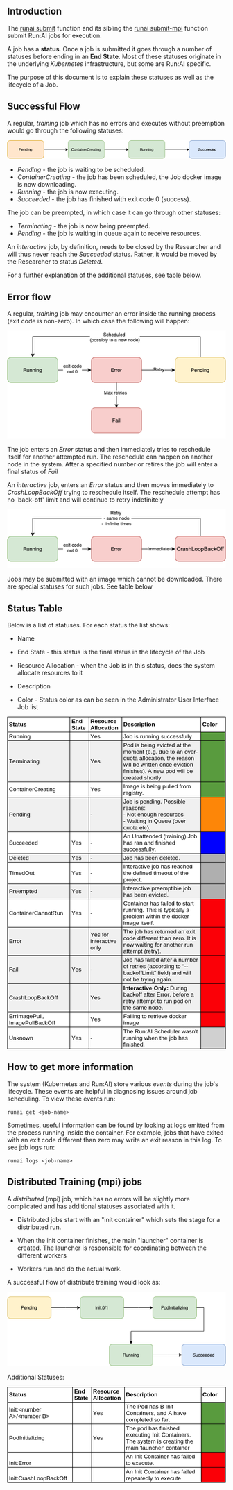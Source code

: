 ## Introduction

The [runai submit](../cli-reference/runai-submit.md) function and its sibling the [runai submit-mpi](../cli-reference/runai-submit-mpi.md) function submit Run:AI jobs for execution. 

A job has a __status__. Once a job is submitted it goes through a number of statuses before ending in an __End State__. Most of these statuses originate in the underlying _Kubernetes_ infrastructure, but some are Run:AI specific. 

The purpose of this document is to explain these statuses as well as the lifecycle of a Job. 

## Successful Flow

A regular, _training_ job which has no errors and executes without preemption would go through the following statuses:

![Job-Statuses-Success](img/Job-Statuses-Success.png)

* _Pending_ - the job is waiting to be scheduled.
* _ContainerCreating_ - the job has been scheduled, the Job docker image is now downloading.
* _Running_ - the job is now executing.
* _Succeeded_ - the job has finished with exit code 0 (success).

The job can be preempted, in which case it can go through other statuses:

* _Terminating_ - the job is now being preempted.
* _Pending_ - the job is waiting in queue again to receive resources.

An _interactive_ job, by definition, needs to be closed by the Researcher and will thus never reach the _Succeeded_ status. Rather, it would be moved by the Researcher to status _Deleted_.


For a further explanation of the additional statuses, see table below.

## Error flow

A regular, _training_ job may encounter an error inside the running process (exit code is non-zero). In which case the following will happen:

![Job-Statuses Training Error](img/Job-Statuses-Training-Error.png)

The job enters an _Error_ status and then immediately tries to reschedule itself for another attempted run. The reschedule can happen on another node in the system. After a specified number or retires the job will enter a final status of _Fail_

An _interactive_ job, enters an _Error_ status and then moves  immediately to _CrashLoopBackOff_ trying to reschedule itself. The reschedule attempt has no 'back-off' limit and will continue to retry indefinitely 

![Job-Statuses Interactive Error](img/Job-Statuses-Interactive-Error.png)

Jobs may be submitted with an image which cannot be downloaded. There are special statuses for such jobs. See table below 


## Status Table

Below is a list of statuses. For each status the list shows:

* Name

* End State - this status is the final status in the lifecycle of the Job

* Resource Allocation - when the Job is in this status, does the system allocate resources to it

* Description

* Color - Status color as can be seen in the Administrator User Interface Job list

<style type="text/css">
    p.p1 {margin: 0.0px 0.0px 0.0px 0.0px; font: 13.3px Arial; color: #000000; -webkit-text-stroke: #000000}
    p.p2 {margin: 0.0px 0.0px 0.0px 0.0px; font: 13.3px Arial; color: #000000; -webkit-text-stroke: #000000; min-height: 15.0px}
    span.s1 {font-kerning: none}
    table.t1 {border-collapse: collapse; table-layout: fixed}
    td.td1 {width: 172.0px; background-color: #ffffff; border-style: solid; border-width: 1.0px 1.0px 1.0px 1.0px; border-color: #000000 #000000 #000000 #000000; padding: 2.0px 3.0px 2.0px 3.0px}
    td.td2 {width: 48.0px; background-color: #ffffff; border-style: solid; border-width: 1.0px 1.0px 1.0px 1.0px; border-color: #000000 #000000 #000000 #c1c1c1; padding: 2.0px 3.0px 2.0px 3.0px}
    td.td3 {width: 82.0px; background-color: #ffffff; border-style: solid; border-width: 1.0px 1.0px 1.0px 1.0px; border-color: #000000 #000000 #000000 #c1c1c1; padding: 2.0px 3.0px 2.0px 3.0px}
    td.td4 {width: 456.0px; background-color: #ffffff; border-style: solid; border-width: 1.0px 1.0px 1.0px 1.0px; border-color: #000000 #000000 #000000 #c1c1c1; padding: 2.0px 3.0px 2.0px 3.0px}
    td.td5 {width: 93.0px; background-color: #ffffff; border-style: solid; border-width: 1.0px 1.0px 1.0px 1.0px; border-color: #000000 #000000 #000000 #c1c1c1; padding: 2.0px 3.0px 2.0px 3.0px}
    td.td6 {width: 172.0px; background-color: #ffffff; border-style: solid; border-width: 1.0px 1.0px 1.0px 1.0px; border-color: #c1c1c1 #000000 #000000 #000000; padding: 2.0px 3.0px 2.0px 3.0px}
    td.td7 {width: 48.0px; background-color: #ffffff; border-style: solid; border-width: 1.0px 1.0px 1.0px 1.0px; border-color: #c1c1c1 #000000 #000000 #c1c1c1; padding: 2.0px 3.0px 2.0px 3.0px}
    td.td8 {width: 82.0px; background-color: #ffffff; border-style: solid; border-width: 1.0px 1.0px 1.0px 1.0px; border-color: #c1c1c1 #000000 #000000 #c1c1c1; padding: 2.0px 3.0px 2.0px 3.0px}
    td.td9 {width: 456.0px; background-color: #ffffff; border-style: solid; border-width: 1.0px 1.0px 1.0px 1.0px; border-color: #c1c1c1 #000000 #000000 #c1c1c1; padding: 2.0px 3.0px 2.0px 3.0px}
    td.td10 {width: 93.0px; background-color: #599b3e; border-style: solid; border-width: 1.0px 1.0px 1.0px 1.0px; border-color: #c1c1c1 #000000 #000000 #c1c1c1; padding: 2.0px 3.0px 2.0px 3.0px}
    td.td11 {width: 172.0px; background-color: #f0f0f0; border-style: solid; border-width: 1.0px 1.0px 1.0px 1.0px; border-color: #c1c1c1 #000000 #000000 #000000; padding: 2.0px 3.0px 2.0px 3.0px}
    td.td12 {width: 48.0px; background-color: #f0f0f0; border-style: solid; border-width: 1.0px 1.0px 1.0px 1.0px; border-color: #c1c1c1 #000000 #000000 #c1c1c1; padding: 2.0px 3.0px 2.0px 3.0px}
    td.td13 {width: 82.0px; background-color: #f0f0f0; border-style: solid; border-width: 1.0px 1.0px 1.0px 1.0px; border-color: #c1c1c1 #000000 #000000 #c1c1c1; padding: 2.0px 3.0px 2.0px 3.0px}
    td.td14 {width: 456.0px; background-color: #f0f0f0; border-style: solid; border-width: 1.0px 1.0px 1.0px 1.0px; border-color: #c1c1c1 #000000 #000000 #c1c1c1; padding: 2.0px 3.0px 2.0px 3.0px}
    td.td15 {width: 93.0px; background-color: #fd8608; border-style: solid; border-width: 1.0px 1.0px 1.0px 1.0px; border-color: #c1c1c1 #000000 #000000 #c1c1c1; padding: 2.0px 3.0px 2.0px 3.0px}
    td.td16 {width: 93.0px; background-color: #0000ff; border-style: solid; border-width: 1.0px 1.0px 1.0px 1.0px; border-color: #c1c1c1 #000000 #000000 #c1c1c1; padding: 2.0px 3.0px 2.0px 3.0px}
    td.td17 {width: 93.0px; background-color: #afafaf; border-style: solid; border-width: 1.0px 1.0px 1.0px 1.0px; border-color: #c1c1c1 #000000 #000000 #c1c1c1; padding: 2.0px 3.0px 2.0px 3.0px}
    td.td18 {width: 93.0px; background-color: #fb0007; border-style: solid; border-width: 1.0px 1.0px 1.0px 1.0px; border-color: #c1c1c1 #000000 #000000 #c1c1c1; padding: 2.0px 3.0px 2.0px 3.0px}
    td.td19 {width: 172.0px; border-style: solid; border-width: 1.0px 1.0px 1.0px 1.0px; border-color: #c1c1c1 #000000 #000000 #000000; padding: 2.0px 3.0px 2.0px 3.0px}
    td.td20 {width: 48.0px; border-style: solid; border-width: 1.0px 1.0px 1.0px 1.0px; border-color: #c1c1c1 #000000 #000000 #c1c1c1; padding: 2.0px 3.0px 2.0px 3.0px}
    td.td21 {width: 82.0px; border-style: solid; border-width: 1.0px 1.0px 1.0px 1.0px; border-color: #c1c1c1 #000000 #000000 #c1c1c1; padding: 2.0px 3.0px 2.0px 3.0px}
    td.td22 {width: 456.0px; border-style: solid; border-width: 1.0px 1.0px 1.0px 1.0px; border-color: #c1c1c1 #000000 #000000 #c1c1c1; padding: 2.0px 3.0px 2.0px 3.0px}
    td.td23 {width: 93.0px; background-color: #d0d0d0; border-style: solid; border-width: 1.0px 1.0px 1.0px 1.0px; border-color: #c1c1c1 #000000 #000000 #c1c1c1; padding: 2.0px 3.0px 2.0px 3.0px}
  </style>
<table cellspacing="0" cellpadding="0" class="t1">
  <tbody>
    <tr>
      <td valign="middle" class="td1">
        <p class="p1"><span class="s1"><b>Status</b></span></p>
      </td>
      <td valign="middle" class="td2">
        <p class="p1"><span class="s1"><b>End State</b></span></p>
      </td>
      <td valign="middle" class="td3">
        <p class="p1"><span class="s1"><b>Resource Allocation</b></span></p>
      </td>
      <td valign="middle" class="td4">
        <p class="p1"><span class="s1"><b>Description</b></span></p>
      </td>
      <td valign="middle" class="td5">
        <p class="p1"><span class="s1"><b>Color</b></span></p>
      </td>
    </tr>
    <tr>
      <td valign="middle" class="td6">
        <p class="p1"><span class="s1">Running</span></p>
      </td>
      <td valign="middle" class="td7">
        <p class="p2"><span class="s1"></span><br></p>
      </td>
      <td valign="middle" class="td8">
        <p class="p1"><span class="s1">Yes</span></p>
      </td>
      <td valign="middle" class="td9">
        <p class="p1"><span class="s1">Job is running successfully</span></p>
      </td>
      <td valign="middle" class="td10">
        <p class="p2"><span class="s1"></span><br></p>
      </td>
    </tr>
    <tr>
      <td valign="middle" class="td11">
        <p class="p1"><span class="s1">Terminating</span></p>
      </td>
      <td valign="middle" class="td12">
        <p class="p2"><span class="s1"></span><br></p>
      </td>
      <td valign="middle" class="td13">
        <p class="p1"><span class="s1">Yes</span></p>
      </td>
      <td valign="middle" class="td14">
        <p class="p1"><span class="s1">Pod is being evicted at the moment (e.g. due to an over-quota allocation, the reason will be written once eviction finishes). A new pod will be created shortly</span></p>
      </td>
      <td valign="middle" class="td10">
        <p class="p2"><span class="s1"></span><br></p>
      </td>
    </tr>
    <tr>
      <td valign="middle" class="td6">
        <p class="p1"><span class="s1">ContainerCreating</span></p>
      </td>
      <td valign="middle" class="td7">
        <p class="p2"><span class="s1"></span><br></p>
      </td>
      <td valign="middle" class="td8">
        <p class="p1"><span class="s1">Yes</span></p>
      </td>
      <td valign="middle" class="td9">
        <p class="p1"><span class="s1">Image is being pulled from registry.</span></p>
      </td>
      <td valign="middle" class="td10">
        <p class="p2"><span class="s1"></span><br></p>
      </td>
    </tr>
    <tr>
      <td valign="middle" class="td11">
        <p class="p1"><span class="s1">Pending</span></p>
      </td>
      <td valign="middle" class="td12">
        <p class="p2"><span class="s1"></span><br></p>
      </td>
      <td valign="middle" class="td13">
        <p class="p1"><span class="s1">-</span></p>
      </td>
      <td valign="middle" class="td14">
        <p class="p1"><span class="s1">Job is pending. Possible reasons:</span></p>
        <p class="p1"><span class="s1">- Not enough resources</span></p>
        <p class="p1"><span class="s1">- Waiting in Queue (over quota etc).</span></p>
      </td>
      <td valign="middle" class="td15">
        <p class="p2"><span class="s1"></span><br></p>
      </td>
    </tr>
    <tr>
      <td valign="middle" class="td6">
        <p class="p1"><span class="s1">Succeeded</span></p>
      </td>
      <td valign="middle" class="td7">
        <p class="p1"><span class="s1">Yes</span></p>
      </td>
      <td valign="middle" class="td8">
        <p class="p1"><span class="s1">-</span></p>
      </td>
      <td valign="middle" class="td9">
        <p class="p1"><span class="s1">An Unattended (training) Job has ran and finished successfully.</span></p>
      </td>
      <td valign="middle" class="td16">
        <p class="p2"><span class="s1"></span><br></p>
      </td>
    </tr>
    <tr>
      <td valign="middle" class="td11">
        <p class="p1"><span class="s1">Deleted</span></p>
      </td>
      <td valign="middle" class="td12">
        <p class="p1"><span class="s1">Yes</span></p>
      </td>
      <td valign="middle" class="td13">
        <p class="p1"><span class="s1">-</span></p>
      </td>
      <td valign="middle" class="td14">
        <p class="p1"><span class="s1">Job has been deleted.</span></p>
      </td>
      <td valign="middle" class="td17">
        <p class="p2"><span class="s1"></span><br></p>
      </td>
    </tr>
    <tr>
      <td valign="middle" class="td6">
        <p class="p1"><span class="s1">TimedOut</span></p>
      </td>
      <td valign="middle" class="td7">
        <p class="p1"><span class="s1">Yes</span></p>
      </td>
      <td valign="middle" class="td8">
        <p class="p1"><span class="s1">-</span></p>
      </td>
      <td valign="middle" class="td9">
        <p class="p1"><span class="s1">Interactive job has reached the defined timeout of the project.</span></p>
      </td>
      <td valign="middle" class="td17">
        <p class="p2"><span class="s1"></span><br></p>
      </td>
    </tr>
    <tr>
      <td valign="middle" class="td11">
        <p class="p1"><span class="s1">Preempted</span></p>
      </td>
      <td valign="middle" class="td12">
        <p class="p1"><span class="s1">Yes</span></p>
      </td>
      <td valign="middle" class="td13">
        <p class="p1"><span class="s1">-</span></p>
      </td>
      <td valign="middle" class="td14">
        <p class="p1"><span class="s1">Interactive preemptible job has been evicted.</span></p>
      </td>
      <td valign="middle" class="td17">
        <p class="p2"><span class="s1"></span><br></p>
      </td>
    </tr>
    <tr>
      <td valign="middle" class="td6">
        <p class="p1"><span class="s1">ContainerCannotRun</span></p>
      </td>
      <td valign="middle" class="td7">
        <p class="p1"><span class="s1">Yes</span></p>
      </td>
      <td valign="middle" class="td8">
        <p class="p1"><span class="s1">-</span></p>
      </td>
      <td valign="middle" class="td9">
        <p class="p1"><span class="s1">Container has failed to start running. This is typically a problem within the docker image itself.</span></p>
      </td>
      <td valign="middle" class="td18">
        <p class="p2"><span class="s1"></span><br></p>
      </td>
    </tr>
    <tr>
      <td valign="middle" class="td11">
        <p class="p1"><span class="s1">Error</span></p>
      </td>
      <td valign="middle" class="td12">
        <p class="p2"><span class="s1"></span><br></p>
      </td>
      <td valign="middle" class="td13">
        <p class="p1"><span class="s1">Yes for interactive only<span class="Apple-converted-space"> </span></span></p>
      </td>
      <td valign="middle" class="td14">
        <p class="p1"><span class="s1">The job has returned an exit code different than zero. It is now waiting for another run attempt (retry).</span></p>
      </td>
      <td valign="middle" class="td18">
        <p class="p2"><span class="s1"></span><br></p>
      </td>
    </tr>
    <tr>
      <td valign="middle" class="td11">
        <p class="p1"><span class="s1">Fail</span></p>
      </td>
      <td valign="middle" class="td12">
        <p class="p1"><span class="s1">Yes</span></p>
      </td>
      <td valign="middle" class="td13">
        <p class="p1"><span class="s1">-</span></p>
      </td>
      <td valign="middle" class="td14">
        <p class="p1"><span class="s1">Job has failed after a number of retries (according to "--backoffLimit" field) and will not be trying again.</span></p>
      </td>
      <td valign="middle" class="td18">
        <p class="p2"><span class="s1"></span><br></p>
      </td>
    </tr>
    <tr>
      <td valign="middle" class="td11">
        <p class="p1"><span class="s1">CrashLoopBackOff</span></p>
      </td>
      <td valign="middle" class="td12">
        <p class="p2"><span class="s1"></span><br></p>
      </td>
      <td valign="middle" class="td13">
        <p class="p1"><span class="s1">Yes</span></p>
      </td>
      <td valign="middle" class="td14">
        <p class="p1"><span class="s1"><b>Interactive Only: </b>During backoff after Error, before a retry attempt to run pod on the same node.</span></p>
      </td>
      <td valign="middle" class="td18">
        <p class="p2"><span class="s1"></span><br></p>
      </td>
    </tr>
    <tr>
      <td valign="middle" class="td6">
        <p class="p1"><span class="s1">ErrImagePull, ImagePullBackOff</span></p>
      </td>
      <td valign="middle" class="td7">
        <p class="p2"><span class="s1"></span><br></p>
      </td>
      <td valign="middle" class="td8">
        <p class="p1"><span class="s1">Yes</span></p>
      </td>
      <td valign="middle" class="td9">
        <p class="p1"><span class="s1">Failing to retrieve docker image</span></p>
      </td>
      <td valign="middle" class="td18">
        <p class="p2"><span class="s1"></span><br></p>
      </td>
    </tr>
    <tr>
      <td valign="middle" class="td19">
        <p class="p1"><span class="s1">Unknown</span></p>
      </td>
      <td valign="middle" class="td20">
        <p class="p1"><span class="s1">Yes</span></p>
      </td>
      <td valign="middle" class="td21">
        <p class="p1"><span class="s1">-</span></p>
      </td>
      <td valign="middle" class="td22">
        <p class="p1"><span class="s1">The Run:AI Scheduler wasn't running when the job has finished.</span></p>
      </td>
      <td valign="middle" class="td23">
        <p class="p2"><span class="s1"></span><br></p>
      </td>
    </tr>
  </tbody>
</table>

## How to get more information

The system (Kubernetes and Run:AI) store various _events_ during the job's lifecycle. These events are helpful in diagnosing issues around job scheduling. To view these events run:

    runai get <job-name>


Sometimes, useful information can be found by looking at  logs emitted from the process running inside the container. For example, jobs that have exited with an exit code different than zero may write an exit reason in this log. To see job logs run:

    runai logs <job-name>


## Distributed Training (mpi) jobs

A _distributed_ (mpi) job, which has no errors will be slightly more complicated and has additional statuses associated with it. 

* Distributed jobs start with an "init container" which sets the stage for a distributed run.

* When the init container finishes, the main "launcher" container is created. The launcher is responsible for coordinating between the different workers

* Workers run and do the actual work.

A successful flow of distribute training would look as:

![mpi-Job-Statuses-Success](img/mpi-Job-Statuses-Success.png)

Additional Statuses:

  
<table cellspacing="0" cellpadding="0" class="t1">
  <tbody>
    <tr>
      <td valign="middle" class="td1">
        <p class="p1"><span class="s1"><b>Status</b></span></p>
      </td>
      <td valign="middle" class="td2">
        <p class="p1"><span class="s1"><b>End State</b></span></p>
      </td>
      <td valign="middle" class="td3">
        <p class="p1"><span class="s1"><b>Resource Allocation</b></span></p>
      </td>
      <td valign="middle" class="td4">
        <p class="p1"><span class="s1"><b>Description</b></span></p>
      </td>
      <td valign="middle" class="td5">
        <p class="p1"><span class="s1"><b>Color</b></span></p>
      </td>
    </tr>
    <tr>
      <td valign="middle" class="td6">
        <p class="p1"><span class="s1">Init:&lt;number A&gt;/&lt;number B&gt;</span></p>
      </td>
      <td valign="middle" class="td7">
        <p class="p2"><span class="s1"></span><br></p>
      </td>
      <td valign="middle" class="td8">
        <p class="p1"><span class="s1">Yes</span></p>
      </td>
      <td valign="middle" class="td9">
        <p class="p1"><span class="s1">The Pod has B Init Containers, and A have completed so far.</span></p>
      </td>
      <td valign="middle" class="td10">
        <p class="p2"><span class="s1"></span><br></p>
      </td>
    </tr>
    <tr>
      <td valign="middle" class="td6">
        <p class="p1"><span class="s1">PodInitializing</span></p>
      </td>
      <td valign="middle" class="td7">
        <p class="p2"><span class="s1"></span><br></p>
      </td>
      <td valign="middle" class="td8">
        <p class="p1"><span class="s1">Yes</span></p>
      </td>
      <td valign="middle" class="td9">
        <p class="p1"><span class="s1">The pod has finished executing Init Containers. The system is creating the main 'launcher' container</span></p>
      </td>
      <td valign="middle" class="td10">
        <p class="p2"><span class="s1"></span><br></p>
      </td>
    </tr>
    <tr>
      <td valign="bottom" class="td6">
        <p class="p1"><span class="s1">Init:Error</span></p>
      </td>
      <td valign="bottom" class="td7">
        <p class="p2"><span class="s1"></span><br></p>
      </td>
      <td valign="bottom" class="td8">
        <p class="p2"><span class="s1"></span><br></p>
      </td>
      <td valign="bottom" class="td9">
        <p class="p1"><span class="s1">An Init Container has failed to execute.</span></p>
      </td>
      <td valign="middle" class="td18">
        <p class="p2"><span class="s1"></span><br></p>
      </td>
    </tr>
    <tr>
      <td valign="bottom" class="td6">
        <p class="p1"><span class="s1">Init:CrashLoopBackOff</span></p>
      </td>
      <td valign="bottom" class="td7">
        <p class="p2"><span class="s1"></span><br></p>
      </td>
      <td valign="bottom" class="td8">
        <p class="p2"><span class="s1"></span><br></p>
      </td>
      <td valign="bottom" class="td9">
        <p class="p1"><span class="s1">An Init Container has failed repeatedly to execute</span></p>
      </td>
      <td valign="middle" class="td18">
        <p class="p2"><span class="s1"></span><br></p>
      </td>
    </tr>
  </tbody>
</table>



